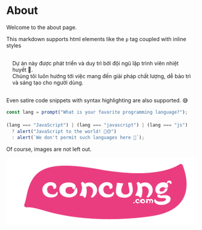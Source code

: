 # About

Welcome to the about page.

This markdown supports html elements like the `p` tag coupled with inline styles

<p style="color: var(--vp-c-brand-dark); border: 1px solid var(--vp-c-brand-dark); border-radius:5px; padding: 1rem;">
Dự án này được phát triển và duy trì bởi đội ngũ lập trình viên nhiệt huyết 💪.<br>
Chúng tôi luôn hướng tới việc mang đến giải pháp chất lượng, dễ bảo trì và sáng tạo cho người dùng.
</p>

Even satire code snippets with syntax highlighting are also supported. 😅

```js
const lang = prompt("What is your favorite programming language?");

(lang === "JavaScript") | (lang === "javascript") | (lang === "js")
  ? alert("JavaScript to the world! 🚀🟡")
  : alert(`We don't permit such languages here 💩`);
```

Of course, images are not left out.

<img src="./public/Logo.png" alt="adocs logo">
